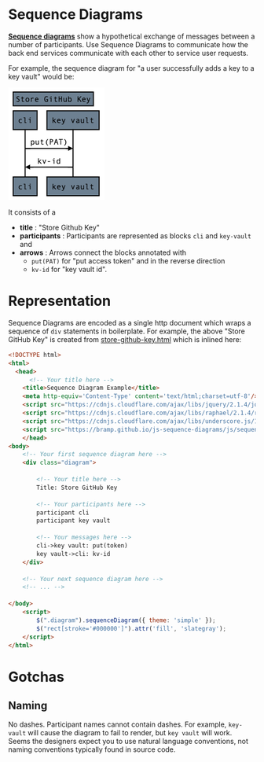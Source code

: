 # Sequence Diagrams

[**Sequence diagrams**](https://bramp.github.io/js-sequence-diagrams/?utm_source=cdnjs&utm_medium=cdnjs_link&utm_campaign=cdnjs_library) show a hypothetical exchange of messages between a number of participants. Use Sequence Diagrams to communicate how the back end services communicate with each other to service user requests. 

For example, the sequence diagram for "a user successfully adds a key to a key vault" would be:

![Image](./media/save-github-key.png)

It consists of a 
 * **title** : "Store Github Key"
 * **participants** : Participants are represented as blocks `cli` and `key-vault` and
 * **arrows** : Arrows connect the blocks annotated with 
    * `put(PAT)` for "put access token" and in the reverse direction
    * `kv-id` for "key vault id".

# Representation

Sequence Diagrams are encoded as a single http document which wraps a sequence of `div` statements in boilerplate. For example, the above "Store GitHub Key" is created from [store-github-key.html](./store-github-key.html) which is inlined here:

```html
<!DOCTYPE html>
<html>
  <head>
      <!-- Your title here -->
    <title>Sequence Diagram Example</title>
    <meta http-equiv='Content-Type' content='text/html;charset=utf-8'/>
    <script src="https://cdnjs.cloudflare.com/ajax/libs/jquery/2.1.4/jquery.js"></script>
    <script src="https://cdnjs.cloudflare.com/ajax/libs/raphael/2.1.4/raphael-min.js"></script>
    <script src="https://cdnjs.cloudflare.com/ajax/libs/underscore.js/1.8.3/underscore-min.js"></script>
    <script src="https://bramp.github.io/js-sequence-diagrams/js/sequence-diagram-min.js"></script>
    </head>
<body>
    <!-- Your first sequence diagram here -->
    <div class="diagram">

        <!-- Your title here -->
        Title: Store GitHub Key

        <!-- Your participants here -->
        participant cli
        participant key vault

        <!-- Your messages here -->
        cli->key vault: put(token)
        key vault->cli: kv-id
    </div>

    <!-- Your next sequence diagram here -->
    <!-- ... -->

</body>
    <script>
        $(".diagram").sequenceDiagram({ theme: 'simple' });
        $("rect[stroke='#000000']").attr('fill', 'slategray');
    </script>
</html>
```

# Gotchas

## Naming
No dashes. Participant names cannot contain dashes. For example, `key-vault` will cause the diagram to fail to render, but `key vault` will work. Seems the designers expect you to use natural language conventions, not naming conventions typically found in source code.